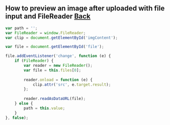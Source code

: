 ## How to preview an image after uploaded with file input and FileReader [Back](./../qa.md)

```js
var path = '';
var FileReader = window.FileReader;
var clip = document.getElementById('imgContent');

var file = document.getElementById('file');

file.addEventListener('change', function (e) {
    if (FileReader) {
        var reader = new FileReader();
        var file = this.files[0];
        
        reader.onload = function (e) {
            clip.attr('src', e.target.result);
        };
        
        reader.readAsDataURL(file);
    } else {
        path = this.value;
    }
}, false);
```
